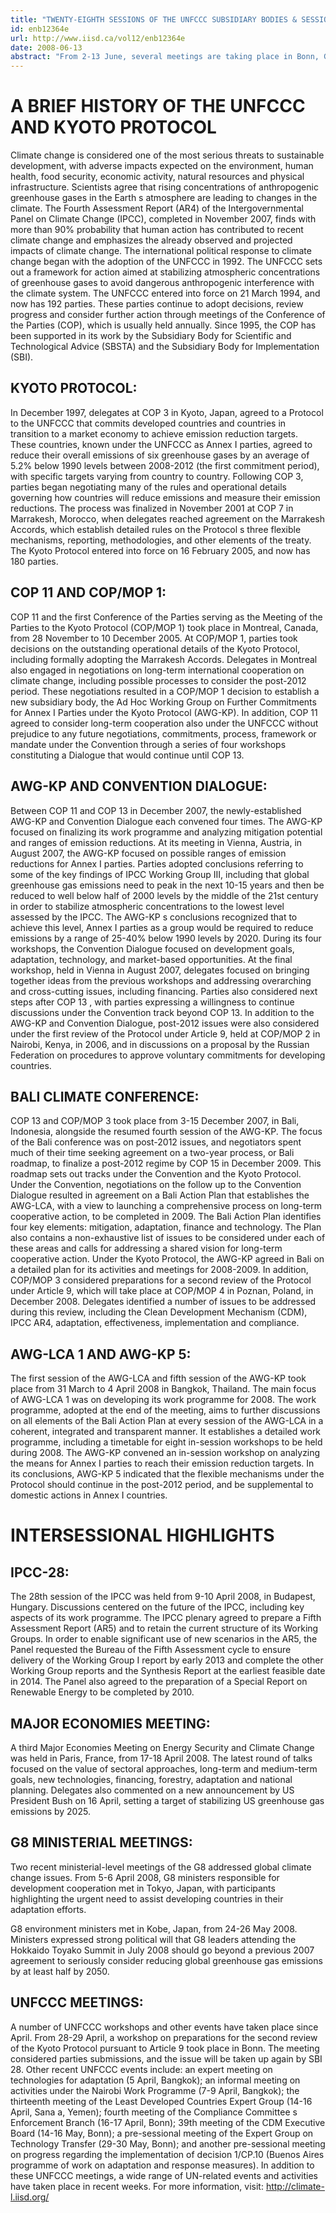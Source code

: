 ```yaml
---
title: "TWENTY-EIGHTH SESSIONS OF THE UNFCCC SUBSIDIARY BODIES & SESSIONS OF THE AD HOC WORKING GROUPS, 2-13 JUNE 2008"
id: enb12364e
url: http://www.iisd.ca/vol12/enb12364e
date: 2008-06-13
abstract: "From 2-13 June, several meetings are taking place in Bonn, Germany, as part of ongoing negotiations under the UN Framework Convention on Climate Change (UNFCCC) and Kyoto Protocol. The twenty-eighth sessions of the Subsidiary Body for Scientific and Technological Advice (SBSTA) and the Subsidiary Body for Implementation (SBI) of the UNFCCC will be held from 4-13 June. In addition, the second session of the Ad Hoc Working Group on Long-term Cooperative Action under the Convention (AWG-LCA 2), and the resumed fifth session of the Ad Hoc Working Group on Further Commitments for Annex I Parties under the Kyoto Protocol (AWG-KP 5) will be held from 2-12 June. These meetings are part of ongoing discussions to enhance international cooperation on climate change, including for the period after 2012, when the Kyoto Protocol s first commitment period expires. At AWG-LCA 2, three workshops will be held to help delegates address key issues such as adaptation, finance, and technology. The AWG-KP will include a roundtable on means for Annex I countries to reach emission reduction targets and a workshop on methodological issues. SBI will consider such issues as capacity building, technology transfer and preparations for the second review of the Protocol under Article 9, while SBSTA s agenda includes items on technology and reducing emissions from deforestation in developing countries."
---
```


# A BRIEF HISTORY OF THE UNFCCC AND KYOTO PROTOCOL

Climate change is considered one of the most serious threats to sustainable development, with adverse impacts expected on the environment, human health, food security, economic activity, natural resources and physical infrastructure. Scientists agree that rising concentrations of anthropogenic greenhouse gases in the Earth s atmosphere are leading to changes in the climate. The Fourth Assessment Report (AR4) of the Intergovernmental Panel on Climate Change (IPCC), completed in November 2007, finds with more than 90% probability that human action has contributed to recent climate change and emphasizes the already observed and projected impacts of climate change. The international political response to climate change began with the adoption of the UNFCCC in 1992. The UNFCCC sets out a framework for action aimed at stabilizing atmospheric concentrations of greenhouse gases to avoid dangerous anthropogenic interference with the climate system. The UNFCCC entered into force on 21 March 1994, and now has 192 parties. These parties continue to adopt decisions, review progress and consider further action through meetings of the Conference of the Parties (COP), which is usually held annually. Since 1995, the COP has been supported in its work by the Subsidiary Body for Scientific and Technological Advice (SBSTA) and the Subsidiary Body for Implementation (SBI).

## KYOTO PROTOCOL:

In December 1997, delegates at COP 3 in Kyoto, Japan, agreed to a Protocol to the UNFCCC that commits developed countries and countries in transition to a market economy to achieve emission reduction targets. These countries, known under the UNFCCC as Annex I parties, agreed to reduce their overall emissions of six greenhouse gases by an average of 5.2% below 1990 levels between 2008-2012 (the first commitment period), with specific targets varying from country to country. Following COP 3, parties began negotiating many of the rules and operational details governing how countries will reduce emissions and measure their emission reductions. The process was finalized in November 2001 at COP 7 in Marrakesh, Morocco, when delegates reached agreement on the Marrakesh Accords, which establish detailed rules on the Protocol s three flexible mechanisms, reporting, methodologies, and other elements of the treaty. The Kyoto Protocol entered into force on 16 February 2005, and now has 180 parties.

## COP 11 AND COP/MOP 1:

COP 11 and the first Conference of the Parties serving as the Meeting of the Parties to the Kyoto Protocol (COP/MOP 1) took place in Montreal, Canada, from 28 November to 10 December 2005. At COP/MOP 1, parties took decisions on the outstanding operational details of the Kyoto Protocol, including formally adopting the Marrakesh Accords. Delegates in Montreal also engaged in negotiations on long-term international cooperation on climate change, including possible processes to consider the post-2012 period. These negotiations resulted in a COP/MOP 1 decision to establish a new subsidiary body, the Ad Hoc Working Group on Further Commitments for Annex I Parties under the Kyoto Protocol (AWG-KP). In addition, COP 11 agreed to consider long-term cooperation also under the UNFCCC without prejudice to any future negotiations, commitments, process, framework or mandate under the Convention through a series of four workshops constituting a Dialogue that would continue until COP 13.

## AWG-KP AND CONVENTION DIALOGUE:

Between COP 11 and COP 13 in December 2007, the newly-established AWG-KP and Convention Dialogue each convened four times. The AWG-KP focused on finalizing its work programme and analyzing mitigation potential and ranges of emission reductions. At its meeting in Vienna, Austria, in August 2007, the AWG-KP focused on possible ranges of emission reductions for Annex I parties. Parties adopted conclusions referring to some of the key findings of IPCC Working Group III, including that global greenhouse gas emissions need to peak in the next 10-15 years and then be reduced to well below half of 2000 levels by the middle of the 21st century in order to stabilize atmospheric concentrations to the lowest level assessed by the IPCC. The AWG-KP s conclusions recognized that to achieve this level, Annex I parties as a group would be required to reduce emissions by a range of 25-40% below 1990 levels by 2020. During its four workshops, the Convention Dialogue focused on development goals, adaptation, technology, and market-based opportunities. At the final workshop, held in Vienna in August 2007, delegates focused on bringing together ideas from the previous workshops and addressing overarching and cross-cutting issues, including financing. Parties also considered next steps after COP 13 , with parties expressing a willingness to continue discussions under the Convention track beyond COP 13. In addition to the AWG-KP and Convention Dialogue, post-2012 issues were also considered under the first review of the Protocol under Article 9, held at COP/MOP 2 in Nairobi, Kenya, in 2006, and in discussions on a proposal by the Russian Federation on procedures to approve voluntary commitments for developing countries.

## BALI CLIMATE CONFERENCE:

COP 13 and COP/MOP 3 took place from 3-15 December 2007, in Bali, Indonesia, alongside the resumed fourth session of the AWG-KP. The focus of the Bali conference was on post-2012 issues, and negotiators spent much of their time seeking agreement on a two-year process, or Bali roadmap, to finalize a post-2012 regime by COP 15 in December 2009. This roadmap sets out tracks under the Convention and the Kyoto Protocol. Under the Convention, negotiations on the follow up to the Convention Dialogue resulted in agreement on a Bali Action Plan that establishes the AWG-LCA, with a view to launching a comprehensive process on long-term cooperative action, to be completed in 2009. The Bali Action Plan identifies four key elements: mitigation, adaptation, finance and technology. The Plan also contains a non-exhaustive list of issues to be considered under each of these areas and calls for addressing a shared vision for long-term cooperative action. Under the Kyoto Protocol, the AWG-KP agreed in Bali on a detailed plan for its activities and meetings for 2008-2009. In addition, COP/MOP 3 considered preparations for a second review of the Protocol under Article 9, which will take place at COP/MOP 4 in Poznan, Poland, in December 2008. Delegates identified a number of issues to be addressed during this review, including the Clean Development Mechanism (CDM), IPCC AR4, adaptation, effectiveness, implementation and compliance.

## AWG-LCA 1 AND AWG-KP 5:

The first session of the AWG-LCA and fifth session of the AWG-KP took place from 31 March to 4 April 2008 in Bangkok, Thailand. The main focus of AWG-LCA 1 was on developing its work programme for 2008. The work programme, adopted at the end of the meeting, aims to further discussions on all elements of the Bali Action Plan at every session of the AWG-LCA in a coherent, integrated and transparent manner. It establishes a detailed work programme, including a timetable for eight in-session workshops to be held during 2008. The AWG-KP convened an in-session workshop on analyzing the means for Annex I parties to reach their emission reduction targets. In its conclusions, AWG-KP 5 indicated that the flexible mechanisms under the Protocol should continue in the post-2012 period, and be supplemental to domestic actions in Annex I countries.

# INTERSESSIONAL HIGHLIGHTS

## IPCC-28:

The 28th session of the IPCC was held from 9-10 April 2008, in Budapest, Hungary. Discussions centered on the future of the IPCC, including key aspects of its work programme. The IPCC plenary agreed to prepare a Fifth Assessment Report (AR5) and to retain the current structure of its Working Groups. In order to enable significant use of new scenarios in the AR5, the Panel requested the Bureau of the Fifth Assessment cycle to ensure delivery of the Working Group I report by early 2013 and complete the other Working Group reports and the Synthesis Report at the earliest feasible date in 2014. The Panel also agreed to the preparation of a Special Report on Renewable Energy to be completed by 2010.

## MAJOR ECONOMIES MEETING:

A third Major Economies Meeting on Energy Security and Climate Change was held in Paris, France, from 17-18 April 2008. The latest round of talks focused on the value of sectoral approaches, long-term and medium-term goals, new technologies, financing, forestry, adaptation and national planning. Delegates also commented on a new announcement by US President Bush on 16 April, setting a target of stabilizing US greenhouse gas emissions by 2025.

## G8 MINISTERIAL MEETINGS:

Two recent ministerial-level meetings of the G8 addressed global climate change issues. From 5-6 April 2008, G8 ministers responsible for development cooperation met in Tokyo, Japan, with participants highlighting the urgent need to assist developing countries in their adaptation efforts.

G8 environment ministers met in Kobe, Japan, from 24-26 May 2008. Ministers expressed strong political will that G8 leaders attending the Hokkaido Toyako Summit in July 2008 should go beyond a previous 2007 agreement to seriously consider reducing global greenhouse gas emissions by at least half by 2050.

## UNFCCC MEETINGS:

A number of UNFCCC workshops and other events have taken place since April. From 28-29 April, a workshop on preparations for the second review of the Kyoto Protocol pursuant to Article 9 took place in Bonn. The meeting considered parties submissions, and the issue will be taken up again by SBI 28. Other recent UNFCCC events include: an expert meeting on technologies for adaptation (5 April, Bangkok); an informal meeting on activities under the Nairobi Work Programme (7-9 April, Bangkok); the thirteenth meeting of the Least Developed Countries Expert Group (14-16 April, Sana a, Yemen); fourth meeting of the Compliance Committee s Enforcement Branch (16-17 April, Bonn); 39th meeting of the CDM Executive Board (14-16 May, Bonn); a pre-sessional meeting of the Expert Group on Technology Transfer (29-30 May, Bonn); and another pre-sessional meeting on progress regarding the implementation of decision 1/CP.10 (Buenos Aires programme of work on adaptation and response measures). In addition to these UNFCCC meetings, a wide range of UN-related events and activities have taken place in recent weeks. For more information, visit: http://climate-l.iisd.org/